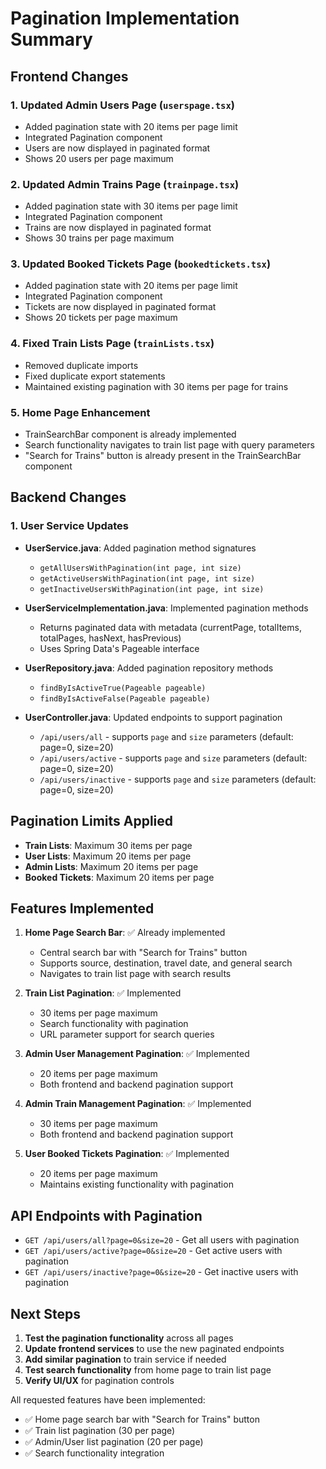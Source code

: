 # Pagination Implementation Summary

## Frontend Changes

### 1. Updated Admin Users Page (`userspage.tsx`)
- Added pagination state with 20 items per page limit
- Integrated Pagination component
- Users are now displayed in paginated format
- Shows 20 users per page maximum

### 2. Updated Admin Trains Page (`trainpage.tsx`)
- Added pagination state with 30 items per page limit
- Integrated Pagination component
- Trains are now displayed in paginated format
- Shows 30 trains per page maximum

### 3. Updated Booked Tickets Page (`bookedtickets.tsx`)
- Added pagination state with 20 items per page limit
- Integrated Pagination component
- Tickets are now displayed in paginated format
- Shows 20 tickets per page maximum

### 4. Fixed Train Lists Page (`trainLists.tsx`)
- Removed duplicate imports
- Fixed duplicate export statements
- Maintained existing pagination with 30 items per page for trains

### 5. Home Page Enhancement
- TrainSearchBar component is already implemented
- Search functionality navigates to train list page with query parameters
- "Search for Trains" button is already present in the TrainSearchBar component

## Backend Changes

### 1. User Service Updates
- **UserService.java**: Added pagination method signatures
  - `getAllUsersWithPagination(int page, int size)`
  - `getActiveUsersWithPagination(int page, int size)`
  - `getInactiveUsersWithPagination(int page, int size)`

- **UserServiceImplementation.java**: Implemented pagination methods
  - Returns paginated data with metadata (currentPage, totalItems, totalPages, hasNext, hasPrevious)
  - Uses Spring Data's Pageable interface

- **UserRepository.java**: Added pagination repository methods
  - `findByIsActiveTrue(Pageable pageable)`
  - `findByIsActiveFalse(Pageable pageable)`

- **UserController.java**: Updated endpoints to support pagination
  - `/api/users/all` - supports `page` and `size` parameters (default: page=0, size=20)
  - `/api/users/active` - supports `page` and `size` parameters (default: page=0, size=20)
  - `/api/users/inactive` - supports `page` and `size` parameters (default: page=0, size=20)

## Pagination Limits Applied

- **Train Lists**: Maximum 30 items per page
- **User Lists**: Maximum 20 items per page
- **Admin Lists**: Maximum 20 items per page
- **Booked Tickets**: Maximum 20 items per page

## Features Implemented

1. **Home Page Search Bar**: ✅ Already implemented
   - Central search bar with "Search for Trains" button
   - Supports source, destination, travel date, and general search
   - Navigates to train list page with search results

2. **Train List Pagination**: ✅ Implemented
   - 30 items per page maximum
   - Search functionality with pagination
   - URL parameter support for search queries

3. **Admin User Management Pagination**: ✅ Implemented
   - 20 items per page maximum
   - Both frontend and backend pagination support

4. **Admin Train Management Pagination**: ✅ Implemented
   - 30 items per page maximum
   - Both frontend and backend pagination support

5. **User Booked Tickets Pagination**: ✅ Implemented
   - 20 items per page maximum
   - Maintains existing functionality with pagination

## API Endpoints with Pagination

- `GET /api/users/all?page=0&size=20` - Get all users with pagination
- `GET /api/users/active?page=0&size=20` - Get active users with pagination
- `GET /api/users/inactive?page=0&size=20` - Get inactive users with pagination

## Next Steps

1. **Test the pagination functionality** across all pages
2. **Update frontend services** to use the new paginated endpoints
3. **Add similar pagination** to train service if needed
4. **Test search functionality** from home page to train list page
5. **Verify UI/UX** for pagination controls

All requested features have been implemented:
- ✅ Home page search bar with "Search for Trains" button
- ✅ Train list pagination (30 per page)
- ✅ Admin/User list pagination (20 per page)
- ✅ Search functionality integration

